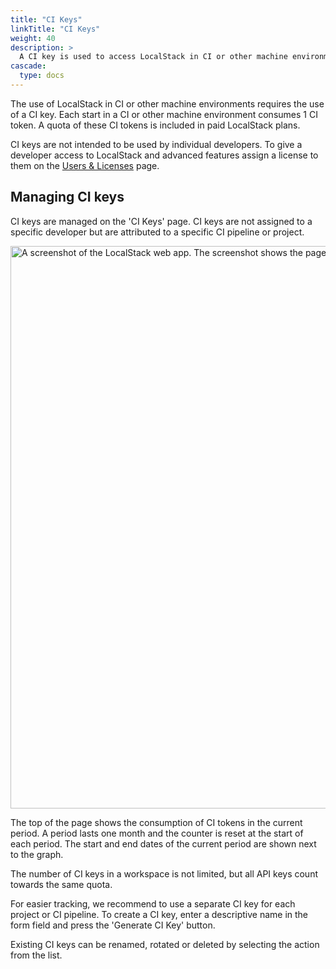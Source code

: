 ```yaml
---
title: "CI Keys"
linkTitle: "CI Keys"
weight: 40
description: >
  A CI key is used to access LocalStack in CI or other machine environments.
cascade:
  type: docs
---
```


The use of LocalStack in CI or other machine environments requires the use of a CI key.
Each start in a CI or other machine environment consumes 1 CI token.
A quota of these CI tokens is included in paid LocalStack plans.

CI keys are not intended to be used by individual developers.
To give a developer access to LocalStack and advanced features assign a license to them on the <a href=https://app.localstack.cloud/workspace/members>Users & Licenses</a> page.

## Managing CI keys
CI keys are managed on the 'CI Keys' page.
CI keys are not assigned to a specific developer but are attributed to a specific CI pipeline or project.

<img src="ci-keys.png" alt="A screenshot of the LocalStack web app. The screenshot shows the page to manage CI keys" title="CI keys page" width="900" />

The top of the page shows the consumption of CI tokens in the current period.
A period lasts one month and the counter is reset at the start of each period.
The start and end dates of the current period are shown next to the graph.

The number of CI keys in a workspace is not limited, but all API keys count towards the same quota.

For easier tracking, we recommend to use a separate CI key for each project or CI pipeline.
To create a CI key, enter a descriptive name in the form field and press the 'Generate CI Key' button.

Existing CI keys can be renamed, rotated or deleted by selecting the action from the list.
